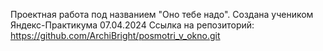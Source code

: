 Проектная работа под названием "Оно тебе надо". Создана учеником Яндекс-Практикума 07.04.2024 Ссылка на репозиторий: https://github.com/ArchiBright/posmotri_v_okno.git